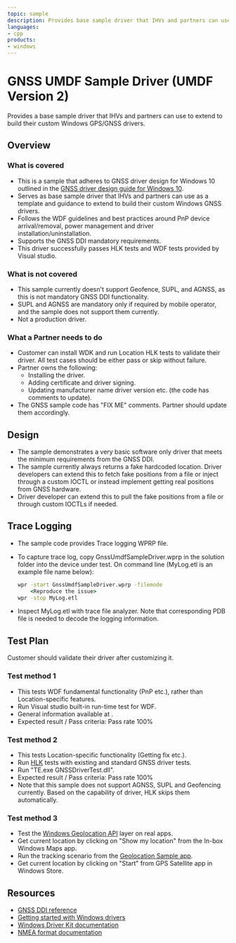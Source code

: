 ```yaml
---
topic: sample
description: Provides base sample driver that IHVs and partners can use to extend to build their custom Windows GPS/GNSS drivers.
languages:
- cpp
products:
- windows
---
```


<!---
    name: GPS/GNSS UMDF Sample Driver (UMDF Version 2)
    platform: UMDF2
    language: cpp
    category: GPS/GNSS
    description: Provides base sample driver that IHVs and partners can use to extend to build their custom Windows GPS/GNSS drivers
    samplefwlink: https://go.microsoft.com/fwlink/?linkid=2045369
--->

# GNSS UMDF Sample Driver (UMDF Version 2)

Provides a base sample driver that IHVs and partners can use to extend to build their custom Windows GPS/GNSS drivers.

## Overview

### What is covered

* This is a sample that adheres to GNSS driver design for Windows 10 outlined in the [GNSS driver design guide for Windows 10](https://docs.microsoft.com/windows-hardware/drivers/gnss/gnss-driver-design-guide-for-windows-10).
* Serves as base sample driver that IHVs and partners can use as a template and guidance to extend to build their custom Windows GNSS drivers.
* Follows the WDF guidelines and best practices around PnP device arrival/removal, power management and driver installation/uninstallation.
* Supports the GNSS DDI mandatory requirements.
* This driver successfully passes HLK tests and WDF tests provided by Visual studio.

### What is not covered

* This sample currently doesn't support Geofence, SUPL, and AGNSS, as this is not mandatory GNSS DDI functionality.
* SUPL and AGNSS are mandatory only if required by mobile operator, and the sample does not support them currently.
* Not a production driver.

### What a Partner needs to do

* Customer can install WDK and run Location HLK tests to validate their driver. All test cases should be either pass or skip without failure.
* Partner owns the following:
  * Installing the driver.
  * Adding certificate and driver signing.
  * Updating manufacturer name driver version etc. (the code has comments to update).
* The GNSS sample code has "FIX ME" comments. Partner should update them accordingly.

## Design

* The sample demonstrates a very basic software only driver that meets the minimum requirements from the GNSS DDI.
* The sample currently always returns a fake hardcoded location. Driver developers can extend this to fetch fake positions from a file or inject through a custom IOCTL or instead implement getting real positions from GNSS hardware.
* Driver developer can extend this to pull the fake positions from a file or through custom IOCTLs if needed.

## Trace Logging

* The sample code provides Trace logging WPRP file.
* To capture trace log, copy GnssUmdfSampleDriver.wprp in the solution folder into the device under test. On command line (MyLog.etl is an example file name below):

    ```cmd
    wpr -start GnssUmdfSampleDriver.wprp -filemode
        <Reproduce the issue>
    wpr -stop MyLog.etl
    ```

* Inspect MyLog.etl with trace file analyzer. Note that corresponding PDB file is needed to decode the logging information.

## Test Plan

Customer should validate their driver after customizing it.

### Test method 1

* This tests WDF fundamental functionality (PnP etc.), rather than Location-specific features.
* Run Visual studio built-in run-time test for WDF.
* General information available at [](https://docs.microsoft.com/windows-hardware/drivers/develop/testing-a-driver-at-runtime).
* Expected result / Pass criteria: Pass rate 100%

### Test method 2

* This tests Location-specific functionality (Getting fix etc.).
* Run [HLK](https://docs.microsoft.com/windows-hardware/test/hlk/windows-hardware-lab-kit) tests with existing and standard GNSS driver tests.
* Run "TE.exe GNSSDriverTest.dll".
* Expected result / Pass criteria: Pass rate 100%
* Note that this sample does not support AGNSS, SUPL and Geofencing currently. Based on the capability of driver, HLK skips them automatically.

### Test method 3

* Test the [Windows Geolocation API](https://docs.microsoft.com/en-us/windows/desktop/locationapi/windows-location-api-portal) layer on real apps.
* Get current location by clicking on "Show my location" from the In-box Windows Maps app.
* Run the tracking scenario from the [Geolocation Sample app](https://github.com/Microsoft/Windows-universal-samples/tree/master/Samples/Geolocation).
* Get current location by clicking on "Start" from GPS Satellite app in Windows Store.

## Resources

* [GNSS DDI reference](https://docs.microsoft.com/en-us/windows-hardware/drivers/ddi/content/gnssdriver/index)
* [Getting started with Windows drivers](https://docs.microsoft.com/en-us/windows-hardware/drivers/gettingstarted)
* [Windows Driver Kit documentation](https://docs.microsoft.com/en-us/windows-hardware/drivers)
* [NMEA format documentation](http://navspark.mybigcommerce.com/content/NMEA_Format_v0.1.pdf)